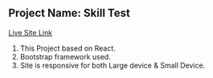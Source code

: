 ## Project Name: Skill Test

[Live Site Link](https://hello.com)

1. This Project based on React.
2. Bootstrap framework used.
3. Site is responsive for both Large device & Small Device.
